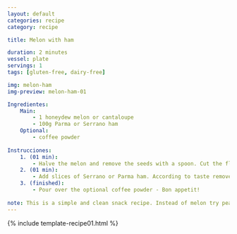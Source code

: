 ```yaml
---
layout: default
categories: recipe
category: recipe

title: Melon with ham

duration: 2 minutes
vessel: plate
servings: 1
tags: [gluten-free, dairy-free]

img: melon-ham
img-preview: melon-ham-01

Ingredientes:
    Main:
        - 1 honeydew melon or cantaloupe
        - 100g Parma or Serrano ham
    Optional:
        - coffee powder
        
Instrucciones:
    1. (01 min): 
        - Halve the melon and remove the seeds with a spoon. Cut the flesh into bite-sized pieces.
    2. (01 min):
        - Add slices of Serrano or Parma ham. According to taste remove the fat.
    3. (finished): 
        - Pour over the optional coffee powder - Bon appetit!
 
note: This is a simple and clean snack recipe. Instead of melon try peaches. 
---
```

<!--more-->

{% include template-recipe01.html %}

